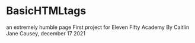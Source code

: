 # BasicHTMLtags
an extremely humble page
First project for Eleven Fifty Academy
By Caitlin Jane Causey, december 17 2021
